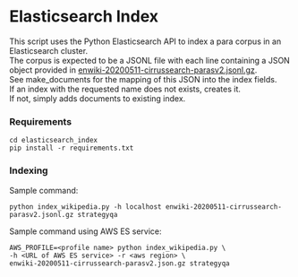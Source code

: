  # Elasticsearch Index
 This script uses the Python Elasticsearch API to index a para corpus in an Elasticsearch cluster.  
 The corpus is expected to be a JSONL file with each line containing a JSON object provided in [enwiki-20200511-cirrussearch-parasv2.jsonl.gz](https://storage.googleapis.com/ai2i/strategyqa/data/corpus-enwiki-20200511-cirrussearch-parasv2.jsonl.gz).  
 See make_documents for the mapping of this JSON into the index fields.  
 If an index with the requested name does not exists, creates it.  
 If not, simply adds documents to existing index.

### Requirements
```
cd elasticsearch_index
pip install -r requirements.txt
```

### Indexing
 Sample command:
 ```
 python index_wikipedia.py -h localhost enwiki-20200511-cirrussearch-parasv2.jsonl.gz strategyqa
 ```

Sample command using AWS ES service:
```
AWS_PROFILE=<profile name> python index_wikipedia.py \
-h <URL of AWS ES service> -r <aws region> \
enwiki-20200511-cirrussearch-parasv2.json.gz strategyqa
```